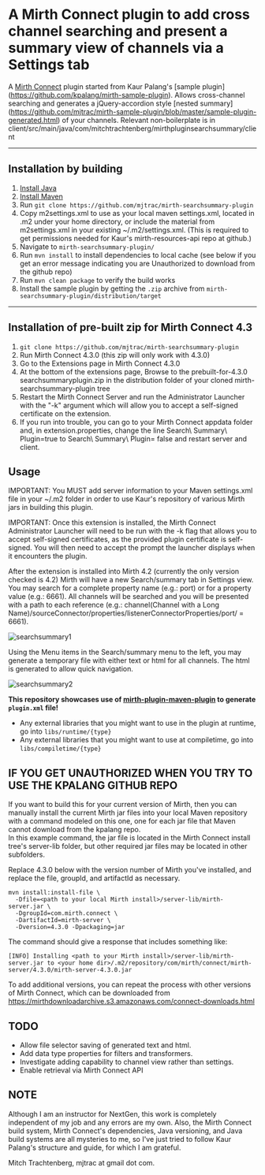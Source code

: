 # A Mirth Connect plugin to add cross channel searching and present a summary view of channels via a Settings tab

A [Mirth Connect](https://github.com/nextgenhealthcare/connect) plugin started from Kaur Palang's [sample plugin] (https://github.com/kpalang/mirth-sample-plugin).  Allows cross-channel searching and generates a jQuery-accordion style [nested summary] (https://github.com/mjtrac/mirth-sample-plugin/blob/master/sample-plugin-generated.html) of your channels.  Relevant non-boilerplate is in client/src/main/java/com/mitchtrachtenberg/mirthpluginsearchsummary/client

---

## Installation by building
1. [Install Java](https://www.javatpoint.com/javafx-how-to-install-java)
1. [Install Maven](https://www.javatpoint.com/how-to-install-maven)
1. Run `git clone https://github.com/mjtrac/mirth-searchsummary-plugin`
1. Copy  m2settings.xml to use as your local maven settings.xml, located in .m2 under your home directory, or include the <servers> material from m2settings.xml in your existing ~/.m2/settings.xml. (This is required to get permissions needed for Kaur's mirth-resources-api repo at github.)
1. Navigate to `mirth-searchsummary-plugin/`
1. Run `mvn install` to install dependencies to local cache (see below if you get an error message indicating you are Unauthorized to download from the github repo)
1. Run `mvn clean package` to verify the build works
1. Install the sample plugin by getting the `.zip` archive from `mirth-searchsummary-plugin/distribution/target`
---

## Installation of pre-built zip for Mirth Connect 4.3
1. `git clone https://github.com/mjtrac/mirth-searchsummary-plugin` 
1. Run Mirth Connect 4.3.0 (this zip will only work with 4.3.0)
1. Go to the Extensions page in Mirth Connect 4.3.0
1. At the bottom of the extensions page, Browse to the prebuilt-for-4.3.0 searchsummaryplugin.zip in the distribution folder  of your cloned mirth-searchsummary-plugin tree
1. Restart the Mirth Connect Server and run the Administrator Launcher with the "-k" argument which will allow you to accept a self-signed certificate on the extension.
1. If you run into trouble, you can go to your Mirth Connect appdata folder and, in extension.properties, change the line Search\ Summary\ Plugin=true to Search\ Summary\ Plugin= false and restart server and client.
## Usage
IMPORTANT: You MUST add server information to your Maven settings.xml file in your ~/.m2 folder in order to use Kaur's repository of various Mirth jars in building this plugin.

IMPORTANT: Once this extension is installed, the Mirth Connect Administrator Launcher will need to be run with the -k flag that allows you to accept self-signed certificates, as the provided plugin certificate is self-signed.  You will then need to accept the prompt the launcher displays when it encounters the plugin.

After the extension is installed into Mirth 4.2 (currently the only version checked is 4.2) 
Mirth will have a new Search/summary tab in Settings view.  
You may search for a complete property name (e.g.: port) or for a property value (e.g.: 6661).  All channels will be searched and you will be presented with a path to each reference (e.g.: channel(Channel with a Long Name)/sourceConnector/properties/listenerConnectorProperties/port/ = 6661).

![searchsummary1](https://user-images.githubusercontent.com/2815700/231273566-91373440-e178-4050-98db-a27e62b35013.png)

Using the Menu items in the Search/summary menu to the left, you may generate a temporary file with either text or html for all channels.
The html is generated to allow quick navigation.

![searchsummary2](https://user-images.githubusercontent.com/2815700/231273674-6d0454fb-b7df-4e0d-8959-5cd722cd9666.png)


**This repository showcases use of [mirth-plugin-maven-plugin](https://github.com/kpalang/mirth-plugin-maven-plugin) to generate `plugin.xml` file!**

- Any external libraries that you might want to use in the plugin at runtime, go into `libs/runtime/{type}`
- Any external libraries that you might want to use at compiletime, go into `libs/compiletime/{type}`


## IF YOU GET UNAUTHORIZED WHEN YOU TRY TO USE THE KPALANG GITHUB REPO
If you want to build this for your current version of Mirth, then you can manually install the current Mirth jar files into your local Maven 
repository with a command modeled on this one, one for each jar file that Maven cannot download from the kpalang repo.  
In this example command, the jar file is located in the Mirth Connect install tree's server-lib folder, but other required jar files may be located in other subfolders.  

Replace 4.3.0 below with the version number of Mirth you've installed, and replace the file, groupId, and artifactId as necessary. 

```
mvn install:install-file \
  -Dfile=<path to your local Mirth install>/server-lib/mirth-server.jar \
  -DgroupId=com.mirth.connect \
  -DartifactId=mirth-server \
  -Dversion=4.3.0 -Dpackaging=jar
```

The command should give a response that includes something like:
```
[INFO] Installing <path to your Mirth install>/server-lib/mirth-server.jar to <your home dir>/.m2/repository/com/mirth/connect/mirth-server/4.3.0/mirth-server-4.3.0.jar
```
To add additional versions, you can repeat the process with other versions of Mirth Connect, which can be downloaded from https://mirthdownloadarchive.s3.amazonaws.com/connect-downloads.html

## TODO
* Allow file selector saving of generated text and html.
* Add data type properties for filters and transformers.
* Investigate adding capability to channel view rather than settings.
* Enable retrieval via Mirth Connect API


## NOTE 
Although I am an instructor for NextGen, this work is completely independent of my job and any errors are my own.  Also, the Mirth Connect build system, Mirth Connect's dependencies, Java versioning, and Java build systems are all mysteries to me, so I've just tried to follow Kaur Palang's structure and guide, for which I am grateful.  

Mitch Trachtenberg, mjtrac at gmail dot com.
